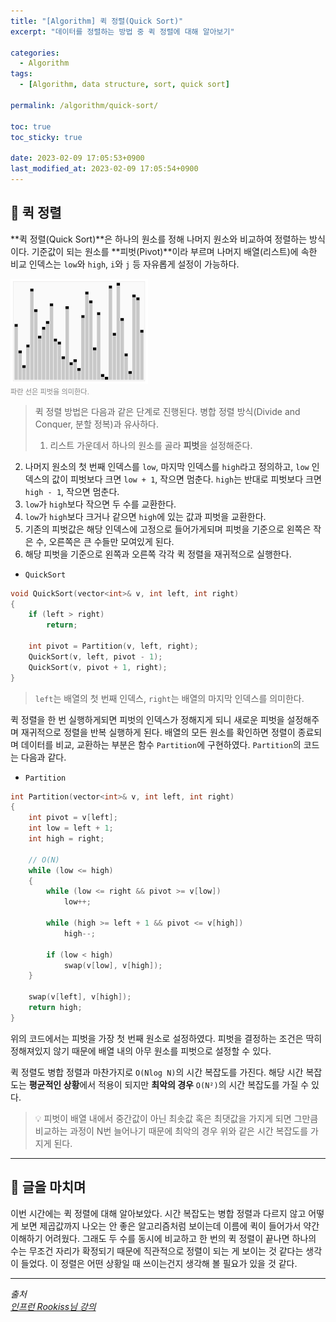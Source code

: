 ```yaml
---
title: "[Algorithm] 퀵 정렬(Quick Sort)"
excerpt: "데이터를 정렬하는 방법 중 퀵 정렬에 대해 알아보기"

categories:
  - Algorithm
tags:
  - [Algorithm, data structure, sort, quick sort]

permalink: /algorithm/quick-sort/

toc: true
toc_sticky: true

date: 2023-02-09 17:05:53+0900
last_modified_at: 2023-02-09 17:05:54+0900
---
```

 
## 👻 퀵 정렬
**퀵 정렬(Quick Sort)**은 하나의 원소를 정해 나머지 원소와 비교하여 정렬하는 방식이다. 기준값이 되는 원소를 **피벗(Pivot)**이라 부르며 나머지 배열(리스트)에 속한 비교 인덱스는 ``` low ```와 ``` high ```, ``` i ```와 ``` j ``` 등 자유롭게 설정이 가능하다.

![Alt Text](/assets/images/posts_img/basics/algorithm/quick-sort/quick-sort-anim.gif)   
<span style="font-size: 0.7rem; color: gray;">파란 선은 피벗을 의미한다.</span>

> 퀵 정렬 방법은 다음과 같은 단계로 진행된다. 병합 정렬 방식(Divide and Conquer, 분할 정복)과 유사하다.
> 
> 1. 리스트 가운데서 하나의 원소를 골라 **피벗**을 설정해준다.
2. 나머지 원소의 첫 번째 인덱스를 ``` low ```, 마지막 인덱스를 ``` high ```라고 정의하고, ``` low ``` 인덱스의 값이 피벗보다 크면 ``` low + 1 ```, 작으면 멈춘다. ``` high ```는 반대로 피벗보다 크면 ``` high - 1 ```, 작으면 멈춘다.
3. ``` low ```가 ``` high ```보다 작으면 두 수를 교환한다.
4. ``` low ```가 ``` high ```보다 크거나 같으면 ``` high ```에 있는 값과 피벗을 교환한다.
5. 기존의 피벗값은 해당 인덱스에 고정으로 들어가게되며 피벗을 기준으로 왼쪽은 작은 수, 오른쪽은 큰 수들만 모여있게 된다.
6. 해당 피벗을 기준으로 왼쪽과 오른쪽 각각 퀵 정렬을 재귀적으로 실행한다.

- ``` QuickSort ```

```c++
void QuickSort(vector<int>& v, int left, int right)
{
    if (left > right)
        return;

    int pivot = Partition(v, left, right);
    QuickSort(v, left, pivot - 1);
    QuickSort(v, pivot + 1, right);
}
```

> ``` left ```는 배열의 첫 번째 인덱스, ``` right ```는 배열의 마지막 인덱스를 의미한다.

퀵 정렬을 한 번 실행하게되면 피벗의 인덱스가 정해지게 되니 새로운 피벗을 설정해주며 재귀적으로 정렬을 반복 실행하게 된다. 배열의 모든 원소를 확인하면 정렬이 종료되며 데이터를 비교, 교환하는 부분은 함수 ``` Partition ```에 구현하였다. ``` Partition ```의 코드는 다음과 같다.

- ``` Partition ```

```c++
int Partition(vector<int>& v, int left, int right)
{
    int pivot = v[left];
    int low = left + 1;
    int high = right;

    // O(N)
    while (low <= high)
    {
        while (low <= right && pivot >= v[low])
            low++;

        while (high >= left + 1 && pivot <= v[high])
            high--;

        if (low < high)
            swap(v[low], v[high]);
    }

    swap(v[left], v[high]);
    return high;
}
```

위의 코드에서는 피벗을 가장 첫 번째 원소로 설정하였다. 피벗을 결정하는 조건은 딱히 정해져있지 않기 때문에 배열 내의 아무 원소를 피벗으로 설정할 수 있다.

퀵 정렬도 병합 정렬과 마찬가지로 ``` O(Nlog N) ```의 시간 복잡도를 가진다. 해당 시간 복잡도는 **평균적인 상황**에서 적용이 되지만 **최악의 경우** ``` O(N²) ```의 시간 복잡도를 가질 수 있다.

> 💡 피벗이 배열 내에서 중간값이 아닌 최솟값 혹은 최댓값을 가지게 되면 그만큼 비교하는 과정이 N번 늘어나기 때문에 최악의 경우 위와 같은 시간 복잡도를 가지게 된다.

***

## 👻 글을 마치며
이번 시간에는 퀵 정렬에 대해 알아보았다. 시간 복잡도는 병합 정렬과 다르지 않고 어떻게 보면 제곱값까지 나오는 안 좋은 알고리즘처럼 보이는데 이름에 퀵이 들어가서 약간 이해하기 어려웠다. 그래도 두 수를 동시에 비교하고 한 번의 퀵 정렬이 끝나면 하나의 수는 무조건 자리가 확정되기 때문에 직관적으로 정렬이 되는 게 보이는 것 같다는 생각이 들었다. 이 정렬은 어떤 상황일 때 쓰이는건지 생각해 볼 필요가 있을 것 같다.

***

_출처_   
_[인프런 Rookiss님 강의](https://inf.run/1JwV)_